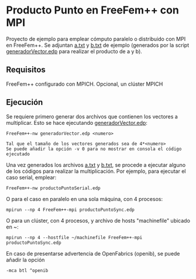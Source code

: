 # Producto Punto en FreeFem++ con MPI
Proyecto de ejemplo para emplear cómputo paralelo o distribuido con MPI en FreeFem++. Se adjuntan [a.txt](a.txt) y [b.txt](b.txt) de ejemplo (generados por la script [generadorVector.edp](generadorVector.edp) para realizar el producto de a y b).

## Requisitos
FreeFem++ configurado con MPICH. Opcional, un clúster MPICH

## Ejecución
Se requiere primero generar dos archivos que contienen los vectores a multiplicar. Esto se hace ejecutando [generadorVector.edp](generadorVector.edp):

```
FreeFem++-nw generadorVector.edp <numero>

Tal que el tamaño de los vectores generados sea de 4*<numero>
Se puede añadir la opción -v 0 para no mostrar en consola el código ejecutado
```

Una vez generados los archivos [a.txt](a.txt) y [b.txt](b.txt), se procede a ejecutar alguno de los códigos para realizar la multiplicación. Por ejemplo, para ejecutar el caso serial, emplear:

```
FreeFem++-nw productoPuntoSerial.edp
```

O para el caso en paralelo en una sola máquina, con 4 procesos:

```
mpirun --np 4 FreeFem++-mpi productoPuntoSync.edp
```

O para un clúster, con 4 procesos, y archivo de hosts "machinefile" ubicado en ~:

```
mpirun --np 4 --hostfile ~/machinefile FreeFem++-mpi productoPuntoSync.edp
```

En caso de presentarse advertencia de OpenFabrics (openib), se puede añadir la opción

```
-mca btl ^openib
```
